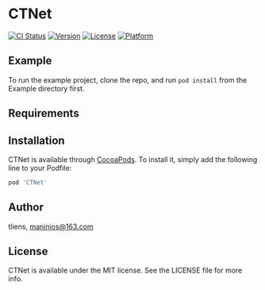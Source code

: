 # CTNet

[![CI Status](https://img.shields.io/travis/tliens/CTNet.svg?style=flat)](https://travis-ci.org/tliens/CTNet)
[![Version](https://img.shields.io/cocoapods/v/CTNet.svg?style=flat)](https://cocoapods.org/pods/CTNet)
[![License](https://img.shields.io/cocoapods/l/CTNet.svg?style=flat)](https://cocoapods.org/pods/CTNet)
[![Platform](https://img.shields.io/cocoapods/p/CTNet.svg?style=flat)](https://cocoapods.org/pods/CTNet)

## Example

To run the example project, clone the repo, and run `pod install` from the Example directory first.

## Requirements

## Installation

CTNet is available through [CocoaPods](https://cocoapods.org). To install
it, simply add the following line to your Podfile:

```ruby
pod 'CTNet'
```

## Author

tliens, maninios@163.com

## License

CTNet is available under the MIT license. See the LICENSE file for more info.
